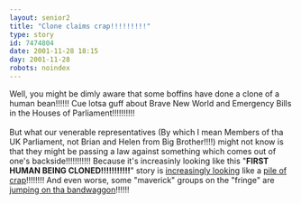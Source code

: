 ```yaml
---
layout: senior2
title: "Clone claims crap!!!!!!!!!"
type: story
id: 7474804
date: 2001-11-28 18:15
day: 2001-11-28
robots: noindex
---
```

Well, you might be dimly aware that some boffins have done a clone of a human bean!!!!!! Cue lotsa guff about Brave New World and Emergency Bills in the Houses of Parliament!!!!!!!!!!<br/> <br/>But what our venerable representatives (By which I mean Members of tha UK Parliament, not Brian and Helen from Big Brother!!!!) might not know is that they might be passing a law against something which comes out of one's backside!!!!!!!!!!! Because it's increasinly looking like this "<b>FIRST HUMAN BEING CLONED!!!!!!!!!!!</b>" story is <a href="http://www.newscientist.com/news/news.jsp?id=ns99991605">increasingly looking</a> like a <a href="http://www.wired.com/news/print/0,1294,48629,00.html">pile of crap</a>!!!!!!!! And even worse, some "maverick" groups on the "fringe" are <a href="http://www.newscientist.com/news/news.jsp?id=ns99991612">jumping on tha bandwaggon</a>!!!!!!

